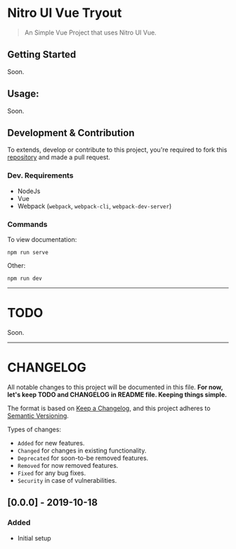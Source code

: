 # Nitro UI Vue Tryout

> An Simple Vue Project that uses Nitro UI Vue.

## Getting Started

Soon.

## Usage:

Soon.

## Development & Contribution

To extends, develop or contribute to this project, you're required to fork this [repository](https://github.com/syaifulsz/nitro-ui-vue-tryout) and made a pull request.

### Dev. Requirements

- NodeJs
- Vue
- Webpack (`webpack`, `webpack-cli`, `webpack-dev-server`)

### Commands

To view documentation:

```
npm run serve
```

Other:

```
npm run dev
```

---

# TODO

Soon.

---

# CHANGELOG

All notable changes to this project will be documented in this file. **For now, let's keep TODO and CHANGELOG in README file. Keeping things simple.**

The format is based on [Keep a Changelog](https://keepachangelog.com/en/1.0.0/),
and this project adheres to [Semantic Versioning](https://semver.org/spec/v2.0.0.html).

Types of changes:

- `Added` for new features.
- `Changed` for changes in existing functionality.
- `Deprecated` for soon-to-be removed features.
- `Removed` for now removed features.
- `Fixed` for any bug fixes.
- `Security` in case of vulnerabilities.

## [0.0.0] - 2019-10-18

### Added
- Initial setup
